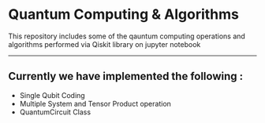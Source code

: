# Quantum Computing & Algorithms
This repository includes some of the qauntum computing operations and algorithms performed via Qiskit library on jupyter notebook
<br>
<hr>
<h2>Currently we have implemented the following : </h2>
<ul>
  <li>Single Qubit Coding</li>
  <li>Multiple System and Tensor Product operation</li>
  <li>QuantumCircuit Class</li>
</ul>
